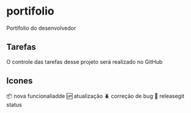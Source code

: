 # portifolio
Portifolio do desenvolvedor

## Tarefas

O controle das tarefas desse projeto será realizado no GitHub

## Icones 

:package: nova funcionaliadde
:up: atualização
:beetle: correção de bug
:checkered_flag: releasegit status